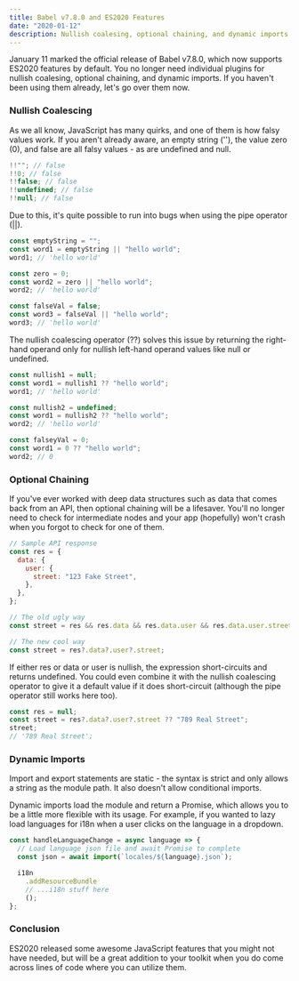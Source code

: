 ```yaml
---
title: Babel v7.8.0 and ES2020 Features
date: "2020-01-12"
description: Nullish coalesing, optional chaining, and dynamic imports
---
```


January 11 marked the official release of Babel v7.8.0, which now supports ES2020 features by default. You no longer need individual plugins for nullish coalesing, optional chaining, and dynamic imports. If you haven't been using them already, let's go over them now.

<h3>Nullish Coalescing</h3>

As we all know, JavaScript has many quirks, and one of them is how falsy values work. If you aren't already aware, an empty string (''), the value zero (0), and false are all falsy values - as are undefined and null.

```javascript
!!""; // false
!!0; // false
!!false; // false
!!undefined; // false
!!null; // false
```

Due to this, it's quite possible to run into bugs when using the pipe operator (||).

```javascript
const emptyString = "";
const word1 = emptyString || "hello world";
word1; // 'hello world'

const zero = 0;
const word2 = zero || "hello world";
word2; // 'hello world'

const falseVal = false;
const word3 = falseVal || "hello world";
word3; // 'hello world'
```

The nullish coalescing operator (??) solves this issue by returning the right-hand operand only for nullish left-hand operand values like null or undefined.

```javascript
const nullish1 = null;
const word1 = nullish1 ?? "hello world";
word1; // 'hello world'

const nullish2 = undefined;
const word1 = nullish2 ?? "hello world";
word2; // 'hello world'

const falseyVal = 0;
const word1 = 0 ?? "hello world";
word2; // 0
```

<h3>Optional Chaining</h3>

If you've ever worked with deep data structures such as data that comes back from an API, then optional chaining will be a lifesaver. You'll no longer need to check for intermediate nodes and your app (hopefully) won't crash when you forgot to check for one of them.

```javascript
// Sample API response
const res = {
  data: {
    user: {
      street: "123 Fake Street",
    },
  },
};

// The old ugly way
const street = res && res.data && res.data.user && res.data.user.street;

// The new cool way
const street = res?.data?.user?.street;
```

If either res or data or user is nullish, the expression short-circuits and returns undefined. You could even combine it with the nullish coalescing operator to give it a default value if it does short-circuit (although the pipe operator still works here too).

```javascript
const res = null;
const street = res?.data?.user?.street ?? "789 Real Street";
street;
// '789 Real Street';
```

<h3>Dynamic Imports</h3>

Import and export statements are static - the syntax is strict and only allows a string as the module path. It also doesn't allow conditional imports.

Dynamic imports load the module and return a Promise, which allows you to be a little more flexible with its usage. For example, if you wanted to lazy load languages for i18n when a user clicks on the language in a dropdown.

```javascript
const handleLanguageChange = async language => {
  // Load language json file and await Promise to complete
  const json = await import(`locales/${language}.json`);

  i18n
    .addResourceBundle
    // ...i18n stuff here
    ();
};
```

<h3>Conclusion</h3>

ES2020 released some awesome JavaScript features that you might not have needed, but will be a great addition to your toolkit when you do come across lines of code where you can utilize them.
